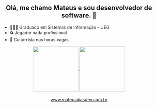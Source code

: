 <div  align="center"><h2> Olá, me chamo Mateus e sou desenvolvedor de software. 👋</h2> </div>

- 👨🏽‍🎓 Graduado em Sistemas de Informação - UEG
- ⚽ Jogador nada profissional
- 🎸 Guitarrista nas horas vagas

<div align="center">
<a href="https://github.com/anuraghazra/convoychat">
  <img height=150 align="center" src="https://github-readme-stats.vercel.app/api/top-langs?username=mateusdi&layout=compact&langs_count=8&card_width=320&hide=javascript,html" />
</a>
<a href="https://github.com/anuraghazra/github-readme-stats">
  <img height=150 align="center" src="https://github-readme-stats.vercel.app/api?username=mateusdi" />
</a>
</div>
<br>
<div  align="center"><a  href="www.mateusdiasdev.com.br">www.mateusdiasdev.com.br</a></div>

<!--
**mateusdi/mateusdi** is a ✨ _special_ ✨ repository because its `README.md` (this file) appears on your GitHub profile.

Here are some ideas to get you started:
- 👨🏽‍🎓 Graduado em Sistemas de Informação - UEG
- 🔭 I’m currently working on ...
- 🌱 I’m currently learning ...
- 👯 I’m looking to collaborate on ...
- 🤔 I’m looking for help with ...
- 💬 Ask me about ...
- 📫 How to reach me: ...
- 😄 Pronouns: ...
- ⚡ Fun fact: ...
-->
